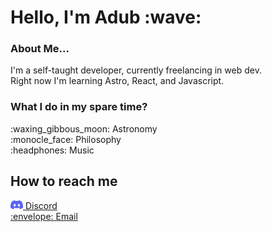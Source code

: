 <h1> Hello, I'm Adub :wave: </h1>

<h3>About Me...</h3>
<p>I'm a self-taught developer, currently freelancing in web dev.
<br/>
Right now I'm learning Astro, React, and Javascript.
</p>

<h3>What I do in my spare time?</h3>
<p>
:waxing_gibbous_moon: Astronomy <br/>
:monocle_face: Philosophy <br/>
:headphones: Music
</p>
  
<h2>How to reach me</h2>

<a href="https://discordapp.com/users/376211192307384330/">
<img src="discord.png" height="14px" width="20px"/>
Discord</a> <br/>
<a href="mailto:alex.w.malone128@gmail.com">:envelope: Email</a>
